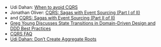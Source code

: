 
- Udi Dahan: [When to avoid CQRS](http://www.udidahan.com/2011/04/22/when-to-avoid-cqrs/)
- Jonathan Oliver: [CQRS: Sagas with Event Sourcing (Part I of II)](http://blog.jonathanoliver.com/cqrs-sagas-with-event-sourcing-part-i-of-ii/)
- and [CQRS: Sagas with Event Sourcing (Part II of II)](http://blog.jonathanoliver.com/cqrs-sagas-with-event-sourcing-part-ii-of-ii/)
- [Greg Young Discusses State Transitions in Domain-Driven Design and DDD Best Practices](http://www.infoq.com/interviews/greg-young-ddd)
- [CQRS FAQ](http://cqrs.nu/Faq)
- [Udi Dahan: Don’t Create Aggregate Roots](http://www.udidahan.com/2009/06/29/dont-create-aggregate-roots/)
